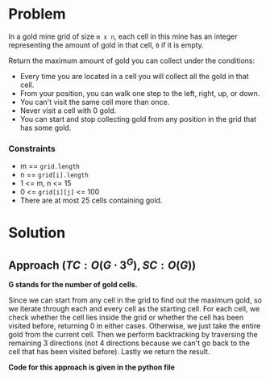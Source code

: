 # Problem
In a gold mine grid of size `m x n`, each cell in this mine has an integer representing the amount of gold in that cell, `0` if it is empty.

Return the maximum amount of gold you can collect under the conditions:
- Every time you are located in a cell you will collect all the gold in that cell.
- From your position, you can walk one step to the left, right, up, or down.
- You can't visit the same cell more than once.
- Never visit a cell with 0 gold.
- You can start and stop collecting gold from any position in the grid that has some gold.

### Constraints
- m == `grid.length`
- n == `grid[i].length`
- 1 <= m, n <= 15
- 0 <= `grid[i][j]` <= 100
- There are at most 25 cells containing gold.

# Solution
## Approach $(TC: O(G \cdot 3^G), SC: O(G))$
**G stands for the number of gold cells.**

Since we can start from any cell in the grid to find out the maximum gold, so we iterate through each and every cell as the starting cell. For each cell, we check whether the cell lies inside the grid or whether the cell has been visited before, returning 0 in either cases. Otherwise, we just take the entire gold from the current cell. Then we perform backtracking by traversing the remaining 3 directions (not 4 directions because we can't go back to the cell that has been visited before). Lastly we return the result.

**Code for this approach is given in the python file**